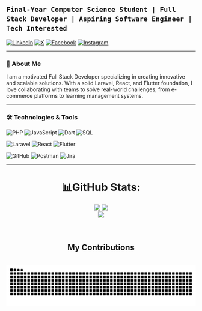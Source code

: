 ## **`Final-Year Computer Science Student | Full Stack Developer | Aspiring Software Engineer | Tech Interested `**

[![Linkedin](https://img.shields.io/badge/LinkedIn-0077B5?style=for-the-badge&logo=linkedin&logoColor=white)](https://www.linkedin.com/in/abdullah-almsaodi-296279246?lipi=urn%3Ali%3Apage%3Ad_flagship3_profile_view_base_contact_details%3BaQ08Ur6%2BR%2BuQa9P1yvUJiw%3D%3D) [![X](https://img.shields.io/badge/X-%23000000.svg?style=for-the-badge&logo=X&logoColor=white)](https://x.com/AlmsaodiTech) [![Facebook](https://img.shields.io/badge/Facebook-%231877F2.svg?style=for-the-badge&logo=Facebook&logoColor=white)](https://www.facebook.com/profile.php?id=100073455654133)
[![Instagram](https://img.shields.io/badge/Instagram-%23E4405F.svg?style=for-the-badge&logo=Instagram&logoColor=white)](https://www.instagram.com/abdullah.almsaodi?igsh=OGQ5ZDc2ODk2ZA==)

---

### 🚀 About Me

I am a motivated Full Stack Developer specializing in creating innovative and scalable solutions. With a solid Laravel, React, and Flutter foundation, I love collaborating with teams to solve real-world challenges, from e-commerce platforms to learning management systems.

---

### 🛠️ Technologies & Tools

![PHP](https://img.shields.io/badge/PHP-777BB4?style=flat-square&logo=php&logoColor=white) ![JavaScript](https://img.shields.io/badge/JavaScript-F7DF1E?style=flat-square&logo=javascript&logoColor=black) ![Dart](https://img.shields.io/badge/Dart-0175C2?style=flat-square&logo=dart&logoColor=white) ![SQL](https://img.shields.io/badge/SQL-4479A1?style=flat-square&logo=mysql&logoColor=white)

![Laravel](https://img.shields.io/badge/Laravel-FF2D20?style=flat-square&logo=laravel&logoColor=white) ![React](https://img.shields.io/badge/React-DD0031?style=flat-square&logo=angular&logoColor=white) ![Flutter](https://img.shields.io/badge/Flutter-02569B?style=flat-square&logo=flutter&logoColor=white)

![GitHub](https://img.shields.io/badge/GitHub-181717?style=flat-square&logo=github&logoColor=white) ![Postman](https://img.shields.io/badge/Postman-FF6C37?style=flat-square&logo=postman&logoColor=white) ![Jira](https://img.shields.io/badge/Jira-0052CC?style=flat-square&logo=jira-software&logoColor=white)

---

<div align=center>
  <h1>📊GitHub Stats:</h1>
  <img src="https://github-readme-stats.vercel.app/api?username=Abdullah-Almsaodi&theme=transparent&hide_border=true&include_all_commits=false&count_private=true" />
  <img  src="https://github-readme-streak-stats.herokuapp.com/?user=Abdullah-Almsaodi&theme=transparent&hide_border=true" />
  <br />
  <img  src="https://github-readme-stats.vercel.app/api/top-langs/?username=Abdullah-Almsaodi&theme=transparent&hide_border=true&include_all_commits=false&count_private=true&layout=compact" />
</div>

<br/>
<br/>

<div align=center>
  <h2> My Contributions</h2>
  <br>
  <picture>
  <source
    media="(prefers-color-scheme: dark)"
    srcset="https://raw.githubusercontent.com/Abdullah-Almsaodi/Abdullah-Almsaodi/output/github-contribution-grid-snake-dark.svg"
  />
  <source
    media="(prefers-color-scheme: light)"
    srcset="https://raw.githubusercontent.com/Abdullah-Almsaodi/Abdullah-Almsaodi/output/github-contribution-grid-snake.svg"
  />
  <img
    alt="github contribution grid snake animation"
    src="https://raw.githubusercontent.com/Abdullah-Almsaodi/Abdullah-Almsaodi/output/github-contribution-grid-snake.svg"
  />
</picture>
</div>
